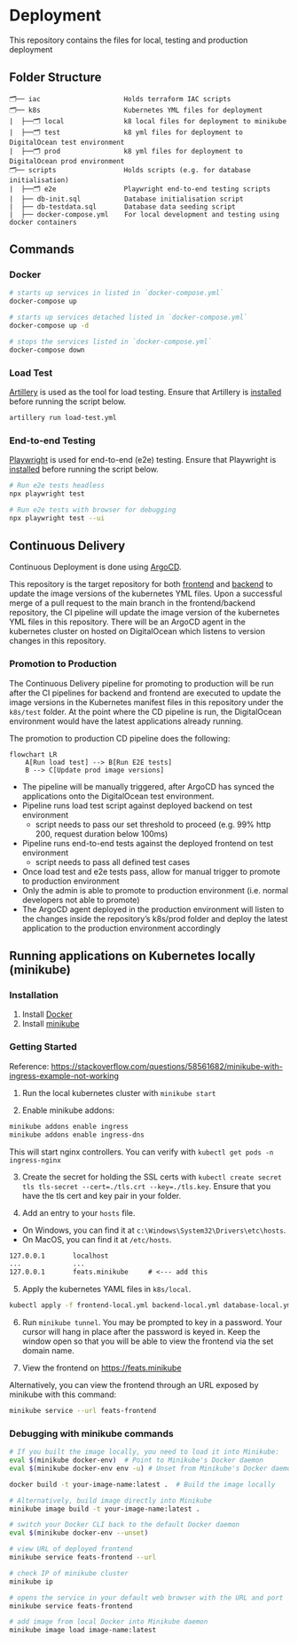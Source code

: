 # Deployment

This repository contains the files for local, testing and production deployment

## Folder Structure

```
🗂️── iac                     Holds terraform IAC scripts
🗂️── k8s                     Kubernetes YML files for deployment
|  ├──🗂️ local               k8 local files for deployment to minikube
|  ├──🗂️ test                k8 yml files for deployment to DigitalOcean test environment
|  ├──🗂️ prod                k8 yml files for deployment to DigitalOcean prod environment
🗂️── scripts                 Holds scripts (e.g. for database initialisation)
|  ├──🗂️ e2e                 Playwright end-to-end testing scripts
|  ├── db-init.sql           Database initialisation script
|  ├── db-testdata.sql       Database data seeding script
|  ├── docker-compose.yml    For local development and testing using docker containers
```

## Commands

### Docker

```sh
# starts up services in listed in `docker-compose.yml`
docker-compose up

# starts up services detached listed in `docker-compose.yml`
docker-compose up -d

# stops the services listed in `docker-compose.yml`
docker-compose down
```

### Load Test

[Artillery](https://artillery.io/) is used as the tool for load testing. Ensure that Artillery is [installed](https://www.artillery.io/docs/get-started/get-artillery) before running the script below.

```sh
artillery run load-test.yml
```

### End-to-end Testing

[Playwright](https://playwright.dev/) is used for end-to-end (e2e) testing. Ensure that Playwright is [installed](https://playwright.dev/docs/intro#installing-playwright) before running the script below.

```sh
# Run e2e tests headless
npx playwright test

# Run e2e tests with browser for debugging
npx playwright test --ui
```


## Continuous Delivery

Continuous Deployment is done using [ArgoCD](https://argo-cd.readthedocs.io/en/stable/).

This repository is the target repository for both [frontend](https://github.com/mtechse-dmss-capstone/frontend) and [backend](https://github.com/mtechse-dmss-capstone/backend) to update the image versions of the kubernetes YML files. Upon a successful merge of a pull request to the main branch in the frontend/backend repository, the CI pipeline will update the image version of the kubernetes YML files in this repository. There will be an ArgoCD agent in the kubernetes cluster on hosted on DigitalOcean which listens to version changes in this repository. 

### Promotion to Production

The Continuous Delivery pipeline for promoting to production will be run after the CI pipelines for backend and frontend are executed to update the image versions in the Kubernetes manifest files in this repository under the `k8s/test` folder. At the point where the CD pipeline is run, the DigitalOcean environment would have the latest applications already running.

The promotion to production CD pipeline does the following:

```mermaid
flowchart LR
    A[Run load test] --> B[Run E2E tests]
    B --> C[Update prod image versions]
```

- The pipeline will be manually triggered, after ArgoCD has synced the applications onto the DigitalOcean test environment.
- Pipeline runs load test script against deployed backend on test environment
    - script needs to pass our set threshold to proceed (e.g. 99% http 200, request duration below 100ms)
- Pipeline runs end-to-end tests against the deployed frontend on test environment
    - script needs to pass all defined test cases
- Once load test and e2e tests pass, allow for manual trigger to promote to production environment
- Only the admin is able to promote to production environment (i.e. normal developers not able to promote)
- The ArgoCD agent deployed in the production environment will listen to the changes inside the repository’s k8s/prod folder and deploy the latest application to the production environment accordingly

## Running applications on Kubernetes locally (minikube)

### Installation

1. Install [Docker](https://docs.docker.com/desktop/setup/install/)
2. Install [minikube](https://minikube.sigs.k8s.io/docs/start/)

### Getting Started

Reference: https://stackoverflow.com/questions/58561682/minikube-with-ingress-example-not-working

1. Run the local kubernetes cluster with `minikube start`

2. Enable minikube addons:

```sh
minikube addons enable ingress
minikube addons enable ingress-dns
```

This will start nginx controllers. You can verify with `kubectl get pods -n ingress-nginx`

3. Create the secret for holding the SSL certs with `kubectl create secret tls tls-secret --cert=./tls.crt --key=./tls.key`. Ensure that you have the tls cert and key pair in your folder.

4. Add an entry to your `hosts` file.

- On Windows, you can find it at `c:\Windows\System32\Drivers\etc\hosts`. 
- On MacOS, you can find it at `/etc/hosts`.

```txt
127.0.0.1       localhost
...             ...
127.0.0.1       feats.minikube     # <--- add this
```

5. Apply the kubernetes YAML files in `k8s/local`.

```sh
kubectl apply -f frontend-local.yml backend-local.yml database-local.yml
```

6. Run `minikube tunnel`. You may be prompted to key in a password. Your cursor will hang in place after the password is keyed in. Keep the window open so that you will be able to view the frontend via the set domain name.

7. View the frontend on https://feats.minikube

Alternatively, you can view the frontend through an URL exposed by minikube with this command:

```sh
minikube service --url feats-frontend
```

### Debugging with minikube commands

```sh
# If you built the image locally, you need to load it into Minikube:
eval $(minikube docker-env)  # Point to Minikube's Docker daemon
eval $(minikube docker-env env -u) # Unset from Minikube's Docker daemon

docker build -t your-image-name:latest .  # Build the image locally

# Alternatively, build image directly into Minikube
minikube image build -t your-image-name:latest .

# switch your Docker CLI back to the default Docker daemon
eval $(minikube docker-env --unset)

# view URL of deployed frontend
minikube service feats-frontend --url

# check IP of minikube cluster
minikube ip

# opens the service in your default web browser with the URL and port
minikube service feats-frontend

# add image from local Docker into Minikube daemon
minikube image load image-name:latest
```